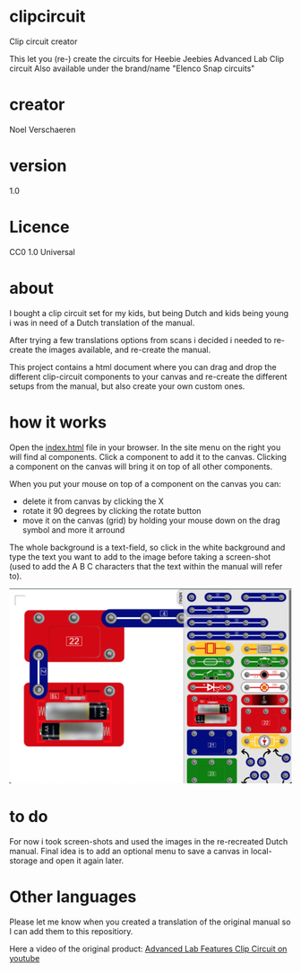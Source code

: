 # clipcircuit
Clip circuit creator

This let you (re-) create the circuits for
Heebie Jeebies Advanced Lab Clip circuit
Also available under the brand/name "Elenco Snap circuits"

# creator
Noel Verschaeren

# version
1.0

# Licence
CC0 1.0 Universal

# about
I bought a clip circuit set for my kids, but being Dutch and kids being young i was in need of a Dutch translation of the manual.

After trying a few translations options from scans i decided i needed to re-create the images available, and re-create the manual.

This project contains a html document where you can drag and drop the different clip-circuit components to your canvas and re-create the different setups from the manual, but also create your own custom ones.

# how it works
Open the [index.html](creator/index.html) file in your browser. In the site menu on the right you will find al components. Click a component to add it to the canvas. Clicking a component on the canvas will bring it on top of all other components.

When you put your mouse on top of a component on the canvas you can:
- delete it from canvas by clicking the X
- rotate it 90 degrees by clicking the rotate button
- move it on the canvas (grid) by holding your mouse down on the drag symbol and more it arround

The whole background is a text-field, so click in the white background and type the text you want to add to the image before taking a screen-shot (used to add the A B C characters that the text within the manual will refer to).

![Creator screenshot](print/creator_screenshot.png)

# to do
For now i took screen-shots and used the images in the re-recreated Dutch manual. Final idea is to add an optional menu to save a canvas in local-storage and open it again later.

# Other languages
Please let me know when you created a translation of the original manual so I can add them to this repositiory.

Here a video of the original product:
[Advanced Lab Features Clip Circuit on youtube](https://www.youtube.com/watch?v=IKHJE-X8HT8)